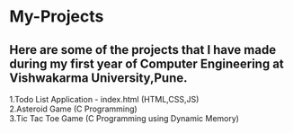 # My-Projects
## Here are some of the projects that I have made during my first year of Computer Engineering at Vishwakarma University,Pune.
1.Todo List Application - index.html (HTML,CSS,JS)<br>
2.Asteroid Game (C Programming)<br>
3.Tic Tac Toe Game (C Programming using Dynamic Memory)<br>
